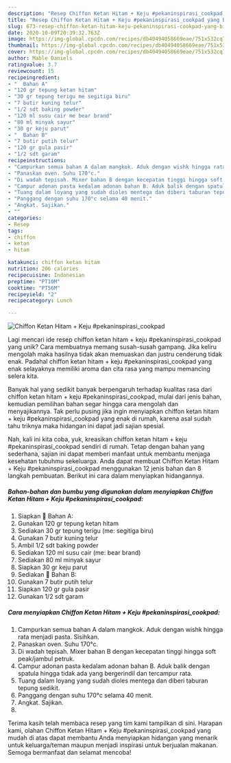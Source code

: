 ```yaml
---
description: "Resep Chiffon Ketan Hitam + Keju #pekaninspirasi_cookpad yang Bikin Ngiler"
title: "Resep Chiffon Ketan Hitam + Keju #pekaninspirasi_cookpad yang Bikin Ngiler"
slug: 673-resep-chiffon-ketan-hitam-keju-pekaninspirasi-cookpad-yang-bikin-ngiler
date: 2020-10-09T20:39:32.763Z
image: https://img-global.cpcdn.com/recipes/db40494058669eae/751x532cq70/chiffon-ketan-hitam-keju-pekaninspirasi_cookpad-foto-resep-utama.jpg
thumbnail: https://img-global.cpcdn.com/recipes/db40494058669eae/751x532cq70/chiffon-ketan-hitam-keju-pekaninspirasi_cookpad-foto-resep-utama.jpg
cover: https://img-global.cpcdn.com/recipes/db40494058669eae/751x532cq70/chiffon-ketan-hitam-keju-pekaninspirasi_cookpad-foto-resep-utama.jpg
author: Mable Daniels
ratingvalue: 3.7
reviewcount: 15
recipeingredient:
- "  Bahan A"
- "120 gr tepung ketan hitam"
- "30 gr tepung terigu me segitiga biru"
- "7 butir kuning telur"
- "1/2 sdt baking powder"
- "120 ml susu cair me bear brand"
- "80 ml minyak sayur"
- "30 gr keju parut"
- "  Bahan B"
- "7 butir putih telur"
- "120 gr gula pasir"
- "1/2 sdt garam"
recipeinstructions:
- "Campurkan semua bahan A dalam mangkok. Aduk dengan wishk hingga rata menjadi pasta. Sisihkan."
- "Panaskan oven. Suhu 170°c."
- "Di wadah tepisah. Mixer bahan B dengan kecepatan tinggi hingga soft peak/jambul petruk."
- "Campur adonan pasta kedalam adonan bahan B. Aduk balik dengan spatula hingga tidak ada yang bergerindil dan tercampur rata."
- "Tuang dalam loyang yang sudah dioles mentega dan diberi taburan tepung sedikit."
- "Panggang dengan suhu 170°c selama 40 menit."
- "Angkat. Sajikan."
- ""
categories:
- Resep
tags:
- chiffon
- ketan
- hitam

katakunci: chiffon ketan hitam 
nutrition: 206 calories
recipecuisine: Indonesian
preptime: "PT10M"
cooktime: "PT56M"
recipeyield: "2"
recipecategory: Lunch

---
```



![Chiffon Ketan Hitam + Keju #pekaninspirasi_cookpad](https://img-global.cpcdn.com/recipes/db40494058669eae/751x532cq70/chiffon-ketan-hitam-keju-pekaninspirasi_cookpad-foto-resep-utama.jpg)

Lagi mencari ide resep chiffon ketan hitam + keju #pekaninspirasi_cookpad yang unik? Cara membuatnya memang susah-susah gampang. Jika keliru mengolah maka hasilnya tidak akan memuaskan dan justru cenderung tidak enak. Padahal chiffon ketan hitam + keju #pekaninspirasi_cookpad yang enak selayaknya memiliki aroma dan cita rasa yang mampu memancing selera kita.



Banyak hal yang sedikit banyak berpengaruh terhadap kualitas rasa dari chiffon ketan hitam + keju #pekaninspirasi_cookpad, mulai dari jenis bahan, kemudian pemilihan bahan segar hingga cara mengolah dan menyajikannya. Tak perlu pusing jika ingin menyiapkan chiffon ketan hitam + keju #pekaninspirasi_cookpad yang enak di rumah, karena asal sudah tahu triknya maka hidangan ini dapat jadi sajian spesial.


Nah, kali ini kita coba, yuk, kreasikan chiffon ketan hitam + keju #pekaninspirasi_cookpad sendiri di rumah. Tetap dengan bahan yang sederhana, sajian ini dapat memberi manfaat untuk membantu menjaga kesehatan tubuhmu sekeluarga. Anda dapat membuat Chiffon Ketan Hitam + Keju #pekaninspirasi_cookpad menggunakan 12 jenis bahan dan 8 langkah pembuatan. Berikut ini cara dalam menyiapkan hidangannya.

<!--inarticleads1-->

##### Bahan-bahan dan bumbu yang digunakan dalam menyiapkan Chiffon Ketan Hitam + Keju #pekaninspirasi_cookpad:

1. Siapkan  🥗 Bahan A:
1. Gunakan 120 gr tepung ketan hitam
1. Sediakan 30 gr tepung terigu (me: segitiga biru)
1. Gunakan 7 butir kuning telur
1. Ambil 1/2 sdt baking powder
1. Sediakan 120 ml susu cair (me: bear brand)
1. Sediakan 80 ml minyak sayur
1. Siapkan 30 gr keju parut
1. Sediakan  🥗 Bahan B:
1. Gunakan 7 butir putih telur
1. Siapkan 120 gr gula pasir
1. Gunakan 1/2 sdt garam




<!--inarticleads2-->

##### Cara menyiapkan Chiffon Ketan Hitam + Keju #pekaninspirasi_cookpad:

1. Campurkan semua bahan A dalam mangkok. Aduk dengan wishk hingga rata menjadi pasta. Sisihkan.
1. Panaskan oven. Suhu 170°c.
1. Di wadah tepisah. Mixer bahan B dengan kecepatan tinggi hingga soft peak/jambul petruk.
1. Campur adonan pasta kedalam adonan bahan B. Aduk balik dengan spatula hingga tidak ada yang bergerindil dan tercampur rata.
1. Tuang dalam loyang yang sudah dioles mentega dan diberi taburan tepung sedikit.
1. Panggang dengan suhu 170°c selama 40 menit.
1. Angkat. Sajikan.
1. 




Terima kasih telah membaca resep yang tim kami tampilkan di sini. Harapan kami, olahan Chiffon Ketan Hitam + Keju #pekaninspirasi_cookpad yang mudah di atas dapat membantu Anda menyiapkan hidangan yang menarik untuk keluarga/teman maupun menjadi inspirasi untuk berjualan makanan. Semoga bermanfaat dan selamat mencoba!
